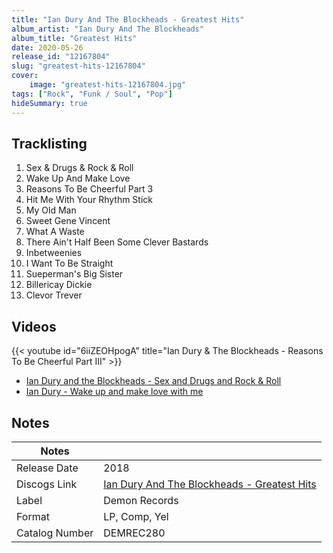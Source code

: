 ```yaml
---
title: "Ian Dury And The Blockheads - Greatest Hits"
album_artist: "Ian Dury And The Blockheads"
album_title: "Greatest Hits"
date: 2020-05-26
release_id: "12167804"
slug: "greatest-hits-12167804"
cover:
    image: "greatest-hits-12167804.jpg"
tags: ["Rock", "Funk / Soul", "Pop"]
hideSummary: true
---
```


## Tracklisting
1. Sex & Drugs & Rock & Roll
2. Wake Up And Make Love
3. Reasons To Be Cheerful Part 3
4. Hit Me With Your Rhythm Stick
5. My Old Man
6. Sweet Gene Vincent
7. What A Waste
8. There Ain't Half Been Some Clever Bastards
9. Inbetweenies
10. I Want To Be Straight
11. Sueperman's Big Sister
12. Billericay Dickie
13. Clevor Trever

## Videos
{{< youtube id="6iiZEOHpogA" title="Ian Dury & The Blockheads - Reasons To Be Cheerful Part III" >}}
- [Ian Dury and the Blockheads - Sex and Drugs and Rock & Roll](https://www.youtube.com/watch?v=rJjM9lr8nys)
- [Ian Dury - Wake up and make love with me](https://www.youtube.com/watch?v=c-VeOakGGPQ)

## Notes

| Notes          |             |
| ---------------| ----------- |
| Release Date   | 2018 |
| Discogs Link   | [Ian Dury And The Blockheads - Greatest Hits](https://www.discogs.com/release/12167804) |
| Label          | Demon Records |
| Format         | LP, Comp, Yel |
| Catalog Number | DEMREC280 |

